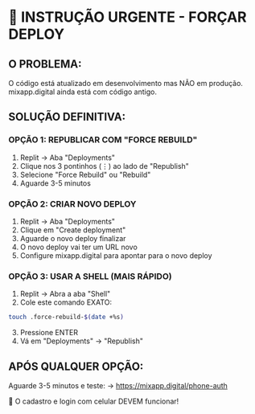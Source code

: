 # 🚨 INSTRUÇÃO URGENTE - FORÇAR DEPLOY

## O PROBLEMA:
O código está atualizado em desenvolvimento mas NÃO em produção.
mixapp.digital ainda está com código antigo.

## SOLUÇÃO DEFINITIVA:

### OPÇÃO 1: REPUBLICAR COM "FORCE REBUILD"
1. Replit → Aba "Deployments"
2. Clique nos 3 pontinhos (⋮) ao lado de "Republish"
3. Selecione "Force Rebuild" ou "Rebuild"
4. Aguarde 3-5 minutos

### OPÇÃO 2: CRIAR NOVO DEPLOY
1. Replit → Aba "Deployments"
2. Clique em "Create deployment"
3. Aguarde o novo deploy finalizar
4. O novo deploy vai ter um URL novo
5. Configure mixapp.digital para apontar para o novo deploy

### OPÇÃO 3: USAR A SHELL (MAIS RÁPIDO)
1. Replit → Abra a aba "Shell"
2. Cole este comando EXATO:
```bash
touch .force-rebuild-$(date +%s)
```
3. Pressione ENTER
4. Vá em "Deployments" → "Republish"

## APÓS QUALQUER OPÇÃO:
Aguarde 3-5 minutos e teste:
→ https://mixapp.digital/phone-auth

🎯 O cadastro e login com celular DEVEM funcionar!
